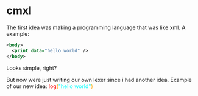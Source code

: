 # cmxl
The first idea was making a programming language that was like xml.
A example:
```xml
<body>
  <print data="hello world" />
</body>
```
Looks simple, right?






But now were just writing our own lexer since i had another idea.
Example of our new idea:
<a style="color: #FF0000">log<a style="color: #FFA500">(</a><a style="color: #00FFFF">"hello world"</a><a style="color: #FFA500">)</a></a>
